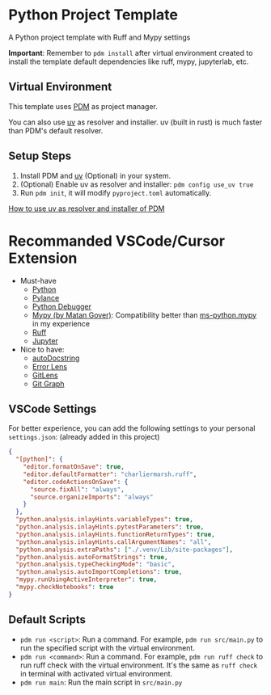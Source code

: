 # Python Project Template
A Python project template with Ruff and Mypy settings

**Important**: Remember to `pdm install` after virtual environment created to install the template default dependencies like ruff, mypy, jupyterlab, etc.

## Virtual Environment
This template uses [PDM](https://pdm.fming.dev/latest/) as project manager.

You can also use [uv](https://github.com/astral-sh/uv) as resolver and installer. uv (built in rust) is much faster than PDM's default resolver.

## Setup Steps
1. Install PDM and [uv](https://github.com/astral-sh/uv) (Optional) in your system.
2. (Optional) Enable uv as resolver and installer:
   `pdm config use_uv true`
3. Run `pdm init`, it will modify `pyproject.toml` automatically.

[How to use uv as resolver and installer of PDM](https://pdm-project.org/en/latest/usage/uv/)

# Recommanded VSCode/Cursor Extension
- Must-have
	- [Python](https://marketplace.visualstudio.com/items?itemName=ms-python.python)
	- [Pylance](https://marketplace.visualstudio.com/items?itemName=ms-python.vscode-pylance)
	- [Python Debugger](https://marketplace.visualstudio.com/items?itemName=ms-python.debugpy)
	- [Mypy (by Matan Gover)](https://marketplace.visualstudio.com/items?itemName=matangover.mypy): Compatibility better than [ms-python.mypy](https://marketplace.visualstudio.com/items?itemName=ms-python.mypy-type-checker) in my experience
	- [Ruff](https://marketplace.cursorapi.com/items?itemName=charliermarsh.ruff)
	- [Jupyter](https://marketplace.visualstudio.com/items?itemName=ms-toolsai.jupyter)
- Nice to have:
	- [autoDocstring](https://marketplace.visualstudio.com/items?itemName=njpwerner.autodocstring)
	- [Error Lens](https://marketplace.visualstudio.com/items?itemName=usernamehw.errorlens)
	- [GitLens](https://marketplace.visualstudio.com/items?itemName=eamodio.gitlens)
	- [Git Graph](https://marketplace.visualstudio.com/items?itemName=mhutchie.git-graph)


## VSCode Settings
For better experience, you can add the following settings to your personal `settings.json`: (already added in this project)

```json
{
  "[python]": {
    "editor.formatOnSave": true,
    "editor.defaultFormatter": "charliermarsh.ruff",
    "editor.codeActionsOnSave": {
      "source.fixAll": "always",
      "source.organizeImports": "always"
    }
  },
  "python.analysis.inlayHints.variableTypes": true,
  "python.analysis.inlayHints.pytestParameters": true,
  "python.analysis.inlayHints.functionReturnTypes": true,
  "python.analysis.inlayHints.callArgumentNames": "all",
  "python.analysis.extraPaths": ["./.venv/Lib/site-packages"],
  "python.analysis.autoFormatStrings": true,
  "python.analysis.typeCheckingMode": "basic",
  "python.analysis.autoImportCompletions": true,
  "mypy.runUsingActiveInterpreter": true,
  "mypy.checkNotebooks": true
}
```

## Default Scripts
- `pdm run <script>`: Run a command. For example, `pdm run src/main.py` to run the specified script with the virtual environment.
- `pdm run <command>`: Run a command. For example, `pdm run ruff check` to run ruff check with the virtual environment. It's the same as `ruff check` in terminal with activated virtual environment.
- `pdm run main`: Run the main script in `src/main.py`
